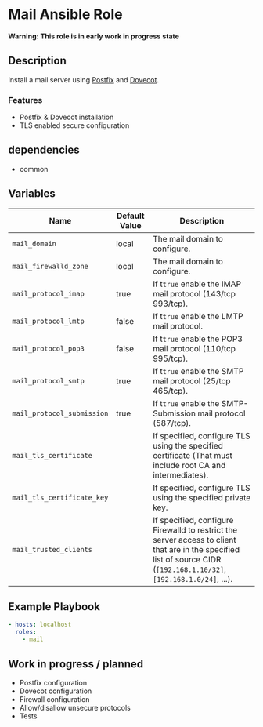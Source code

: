 # Mail Ansible Role

**Warning: This role is in early work in progress state**

## Description

Install a mail server using [Postfix](http://www.postfix.org/) and [Dovecot](https://www.dovecot.org/).

### Features

* Postfix & Dovecot installation
* TLS enabled secure configuration

## dependencies

* common

## Variables

| Name           | Default Value | Description                        |
| -------------- | ------------- | -----------------------------------|
| `mail_domain`| local | The mail domain to configure.
| `mail_firewalld_zone`| local | The mail domain to configure.
| `mail_protocol_imap`| true | If t`true` enable the IMAP mail protocol (143/tcp 993/tcp).
| `mail_protocol_lmtp`| false | If t`true` enable the LMTP mail protocol.
| `mail_protocol_pop3`| false | If t`true` enable the POP3 mail protocol (110/tcp 995/tcp).
| `mail_protocol_smtp`| true | If t`true` enable the SMTP mail protocol (25/tcp 465/tcp).
| `mail_protocol_submission`| true | If t`true` enable the SMTP-Submission mail protocol (587/tcp).
| `mail_tls_certificate`| | If specified, configure TLS using the specified certificate (That must include root CA and intermediates).
| `mail_tls_certificate_key`| | If specified, configure TLS using the specified private key.
| `mail_trusted_clients`| | If specified, configure Firewalld to restrict the server access to client that are in the specified list of source CIDR (`[192.168.1.10/32]`, `[192.168.1.0/24]`, ...).

## Example Playbook

```yaml
- hosts: localhost
  roles:
    - mail
```

## Work in progress / planned

* Postfix configuration
* Dovecot configuration
* Firewall configuration
* Allow/disallow unsecure protocols
* Tests
